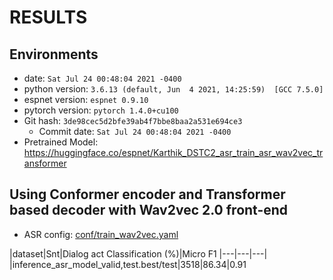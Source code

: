 <!-- Generated by ./scripts/utils/show_asr_result.sh -->
# RESULTS

## Environments
- date: `Sat Jul 24 00:48:04 2021 -0400`
- python version: `3.6.13 (default, Jun  4 2021, 14:25:59)  [GCC 7.5.0]`
- espnet version: `espnet 0.9.10`
- pytorch version: `pytorch 1.4.0+cu100`
- Git hash: `3de98cec5d2bfe39ab4f7bbe8baa2a531e694ce3`
  - Commit date: `Sat Jul 24 00:48:04 2021 -0400`
- Pretrained Model:  https://huggingface.co/espnet/Karthik_DSTC2_asr_train_asr_wav2vec_transformer

## Using Conformer encoder and Transformer based decoder with Wav2vec 2.0 front-end 

- ASR config: [conf/train_wav2vec.yaml](conf/train_wav2vec.yaml)

|dataset|Snt|Dialog act Classification (%)|Micro F1
    |---|---|---|
|inference_asr_model_valid,test.best/test|3518|86.34|0.91

